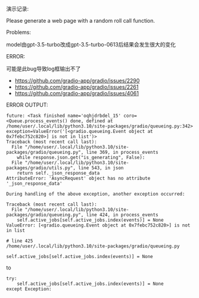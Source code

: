 
演示记录:

Please generate a web page with a random roll call function.


Problems:

model由gpt-3.5-turbo改成gpt-3.5-turbo-0613后结果会发生很大的变化


ERROR:

可能是此bug导致log框输出不了

- https://github.com/gradio-app/gradio/issues/2290
- https://github.com/gradio-app/gradio/issues/2261
- https://github.com/gradio-app/gradio/issues/4061


ERROR OUTPUT:
```
future: <Task finished name='oqhjdrbdel_15' coro=<Queue.process_events() done, defined at /home/user/.local/lib/python3.10/site-packages/gradio/queueing.py:342> exception=ValueError('[<gradio.queueing.Event object at 0x7febc752c820>] is not in list')>
Traceback (most recent call last):
  File "/home/user/.local/lib/python3.10/site-packages/gradio/queueing.py", line 369, in process_events
    while response.json.get("is_generating", False):
  File "/home/user/.local/lib/python3.10/site-packages/gradio/utils.py", line 543, in json
    return self._json_response_data
AttributeError: 'AsyncRequest' object has no attribute '_json_response_data'

During handling of the above exception, another exception occurred:

Traceback (most recent call last):
  File "/home/user/.local/lib/python3.10/site-packages/gradio/queueing.py", line 424, in process_events
    self.active_jobs[self.active_jobs.index(events)] = None
ValueError: [<gradio.queueing.Event object at 0x7febc752c820>] is not in list
```

```
# line 425
/home/user/.local/lib/python3.10/site-packages/gradio/queueing.py
```



```
self.active_jobs[self.active_jobs.index(events)] = None
```

to

```
try:
    self.active_jobs[self.active_jobs.index(events)] = None
except Exception:
```



